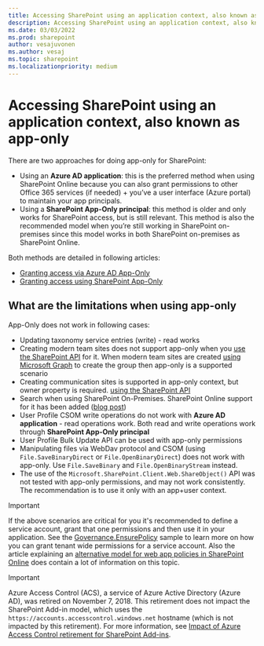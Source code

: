 ```yaml
---
title: Accessing SharePoint using an application context, also known as app-only
description: Accessing SharePoint using an application context, also known as app-only
ms.date: 03/03/2022
ms.prod: sharepoint
author: vesajuvonen
ms.author: vesaj
ms.topic: sharepoint
ms.localizationpriority: medium
---
```


# Accessing SharePoint using an application context, also known as app-only

There are two approaches for doing app-only for SharePoint: 

 - Using an **Azure AD application**: this is the preferred method when using SharePoint Online because you can also grant permissions to other Office 365 services (if needed) + you’ve a user interface (Azure portal) to maintain your app principals.
 - Using a **SharePoint App-Only principal**: this method is older and only works for SharePoint access, but is still relevant. This method is also the recommended model when you’re still working in SharePoint on-premises since this model works in both SharePoint on-premises as SharePoint Online.

Both methods are detailed in following articles: 

 - [Granting access via Azure AD App-Only](security-apponly-azuread.md)
 - [Granting access using SharePoint App-Only](security-apponly-azureacs.md)

## What are the limitations when using app-only

App-Only does not work in following cases:

 - Updating taxonomy service entries (write) - read works
 - Creating modern team sites does not support app-only when you [use the SharePoint API](https://github.com/SharePoint/PnP-Sites-Core/blob/master/Core/OfficeDevPnP.Core/Sites/SiteCollection.cs) for it. When modern team sites are created [using Microsoft Graph](https://github.com/SharePoint/PnP-Sites-Core/blob/master/Core/OfficeDevPnP.Core/Framework/Graph/UnifiedGroupsUtility.cs) to create the group then app-only is a supported scenario
 - Creating communication sites is supported in app-only context, but owner property is required. [using the SharePoint API](/sharepoint/dev/apis/site-creation-rest)
 - Search when using SharePoint On-Premises. SharePoint Online support for it has been added ([blog post](https://blogs.msdn.microsoft.com/vesku/2016/03/07/using-add-in-only-app-only-permissions-with-search-queries-in-sharepoint-online/))
 - User Profile CSOM write operations do not work with **Azure AD application** - read operations work. Both read and write operations work through **SharePoint App-Only principal**
 - User Profile Bulk Update API can be used with app-only permissions
 - Manipulating files via WebDav protocol and CSOM (using `File.SaveBinaryDirect` or `File.OpenBinaryDirect`) does not work with app-only. Use `File.SaveBinary` and `File.OpenBinaryStream` instead.
 - The use of the `Microsoft.SharePoint.Client.Web.ShareObject()` API was not tested with app-only permissions, and may not work consistently. 
The recommendation is to use it only with an app+user context.

> [!IMPORTANT]
> If the above scenarios are critical for you it's recommended to define a service account, grant that one permissions and then use it in your application. See the [Governance.EnsurePolicy](https://github.com/SharePoint/PnP/tree/master/Solutions/Governance.EnsurePolicy) sample to learn more on how you can grant tenant wide permissions for a service account. Also the article explaining an [alternative model for web app policies in SharePoint Online](security-webapppolicies.md) does contain a lot of information on this topic.

> [!IMPORTANT]
> Azure Access Control (ACS), a service of Azure Active Directory (Azure AD), was retired on November 7, 2018. This retirement does not impact the SharePoint Add-in model, which uses the `https://accounts.accesscontrol.windows.net` hostname (which is not impacted by this retirement). For more information, see [Impact of Azure Access Control retirement for SharePoint Add-ins](https://developer.microsoft.com/office/blogs/impact-of-azure-access-control-deprecation-for-sharepoint-add-ins).
